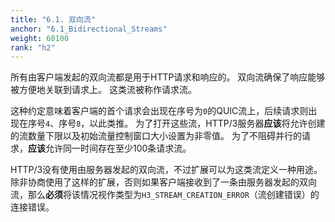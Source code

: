 ```yaml
---
title: "6.1. 双向流"
anchor: "6.1_Bidirectional_Streams"
weight: 60100
rank: "h2"
---
```


所有由客户端发起的双向流都是用于HTTP请求和响应的。
双向流确保了响应能够被方便地关联到请求上。
这类流被称作请求流。

这种约定意味着客户端的首个请求会出现在序号为`0`的QUIC流上，后续请求则出现在序号`4`、序号`8`，以此类推。
为了打开这些流，HTTP/3服务器**应该**将允许创建的流数量下限以及初始流量控制窗口大小设置为非零值。
为了不阻碍并行的请求，**应该**允许同一时间存在至少100条请求流。

HTTP/3没有使用由服务器发起的双向流，不过扩展可以为这类流定义一种用途。
除非协商使用了这样的扩展，否则如果客户端接收到了一条由服务器发起的双向流，那么**必须**将该情况视作类型为`H3_STREAM_CREATION_ERROR`（流创建错误）的连接错误。
